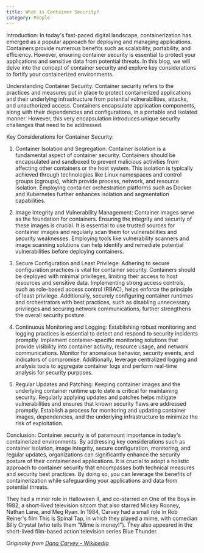 ```yaml
---
title: What is Container Security?
category: People
---
```



Introduction:
In today's fast-paced digital landscape, containerization has emerged as a popular approach for deploying and managing applications. Containers provide numerous benefits such as scalability, portability, and efficiency. However, ensuring container security is essential to protect your applications and sensitive data from potential threats. In this blog, we will delve into the concept of container security and explore key considerations to fortify your containerized environments.

Understanding Container Security:
Container security refers to the practices and measures put in place to protect containerized applications and their underlying infrastructure from potential vulnerabilities, attacks, and unauthorized access. Containers encapsulate application components, along with their dependencies and configurations, in a portable and isolated manner. However, this very encapsulation introduces unique security challenges that need to be addressed.

Key Considerations for Container Security:

1. Container Isolation and Segregation:
Container isolation is a fundamental aspect of container security. Containers should be encapsulated and sandboxed to prevent malicious activities from affecting other containers or the host system. This isolation is typically achieved through technologies like Linux namespaces and control groups (cgroups), which provide process, network, and resource isolation. Employing container orchestration platforms such as Docker and Kubernetes further enhances isolation and segmentation capabilities.

2. Image Integrity and Vulnerability Management:
Container images serve as the foundation for containers. Ensuring the integrity and security of these images is crucial. It is essential to use trusted sources for container images and regularly scan them for vulnerabilities and security weaknesses. Employing tools like vulnerability scanners and image scanning solutions can help identify and remediate potential vulnerabilities before deploying containers.

3. Secure Configuration and Least Privilege:
Adhering to secure configuration practices is vital for container security. Containers should be deployed with minimal privileges, limiting their access to host resources and sensitive data. Implementing strong access controls, such as role-based access control (RBAC), helps enforce the principle of least privilege. Additionally, securely configuring container runtimes and orchestrators with best practices, such as disabling unnecessary privileges and securing network communications, further strengthens the overall security posture.

4. Continuous Monitoring and Logging:
Establishing robust monitoring and logging practices is essential to detect and respond to security incidents promptly. Implement container-specific monitoring solutions that provide visibility into container activity, resource usage, and network communications. Monitor for anomalous behavior, security events, and indicators of compromise. Additionally, leverage centralized logging and analysis tools to aggregate container logs and perform real-time analysis for security purposes.

5. Regular Updates and Patching:
Keeping container images and the underlying container runtime up to date is critical for maintaining security. Regularly applying updates and patches helps mitigate vulnerabilities and ensures that known security flaws are addressed promptly. Establish a process for monitoring and updating container images, dependencies, and the underlying infrastructure to minimize the risk of exploitation.

Conclusion:
Container security is of paramount importance in today's containerized environments. By addressing key considerations such as container isolation, image integrity, secure configuration, monitoring, and regular updates, organizations can significantly enhance the security posture of their containerized applications. It is crucial to adopt a holistic approach to container security that encompasses both technical measures and security best practices. By doing so, you can leverage the benefits of containerization while safeguarding your applications and data from potential threats.

<!-- more -->


They had a minor role in Halloween II, and co-starred on One of the Boys in 1982, a short-lived television sitcom that also starred Mickey Rooney, Nathan Lane, and Meg Ryan. In 1984, Carvey had a small role in Rob Reiner's film This Is Spinal Tap, in which they played a mime, with comedian Billy Crystal (who tells them "Mime is money!"). They also appeared in the short-lived film-based action television series Blue Thunder.

_Originally from [Dana Carvey - Wikipedia](https://en.wikipedia.org/wiki/Dana_Carvey)_
